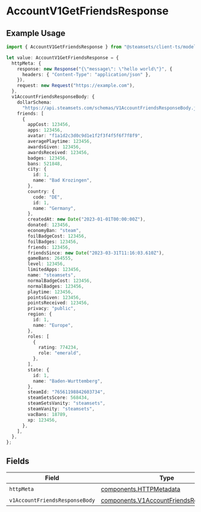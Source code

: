 # AccountV1GetFriendsResponse

## Example Usage

```typescript
import { AccountV1GetFriendsResponse } from "@steamsets/client-ts/models/operations";

let value: AccountV1GetFriendsResponse = {
  httpMeta: {
    response: new Response("{\"message\": \"hello world\"}", {
      headers: { "Content-Type": "application/json" },
    }),
    request: new Request("https://example.com"),
  },
  v1AccountFriendsResponseBody: {
    dollarSchema:
      "https://api.steamsets.com/schemas/V1AccountFriendsResponseBody.json",
    friends: [
      {
        appCost: 123456,
        apps: 123456,
        avatar: "f1a1d2c3d0c9d1e1f2f3f4f5f6f7f8f9",
        averagePlaytime: 123456,
        awardsGiven: 123456,
        awardsReceived: 123456,
        badges: 123456,
        bans: 521848,
        city: {
          id: 1,
          name: "Bad Krozingen",
        },
        country: {
          code: "DE",
          id: 1,
          name: "Germany",
        },
        createdAt: new Date("2023-01-01T00:00:00Z"),
        donated: 123456,
        economyBan: "steam",
        foilBadgeCost: 123456,
        foilBadges: 123456,
        friends: 123456,
        friendsSince: new Date("2023-03-31T11:16:03.610Z"),
        gameBans: 264555,
        level: 123456,
        limitedApps: 123456,
        name: "steamsets",
        normalBadgeCost: 123456,
        normalBadges: 123456,
        playtime: 123456,
        pointsGiven: 123456,
        pointsReceived: 123456,
        privacy: "public",
        region: {
          id: 1,
          name: "Europe",
        },
        roles: [
          {
            rating: 774234,
            role: "emerald",
          },
        ],
        state: {
          id: 1,
          name: "Baden-Wurttemberg",
        },
        steamId: "76561198842603734",
        steamSetsScore: 568434,
        steamSetsVanity: "steamsets",
        steamVanity: "steamsets",
        vacBans: 18789,
        xp: 123456,
      },
    ],
  },
};
```

## Fields

| Field                                                                                              | Type                                                                                               | Required                                                                                           | Description                                                                                        |
| -------------------------------------------------------------------------------------------------- | -------------------------------------------------------------------------------------------------- | -------------------------------------------------------------------------------------------------- | -------------------------------------------------------------------------------------------------- |
| `httpMeta`                                                                                         | [components.HTTPMetadata](../../models/components/httpmetadata.md)                                 | :heavy_check_mark:                                                                                 | N/A                                                                                                |
| `v1AccountFriendsResponseBody`                                                                     | [components.V1AccountFriendsResponseBody](../../models/components/v1accountfriendsresponsebody.md) | :heavy_minus_sign:                                                                                 | OK                                                                                                 |